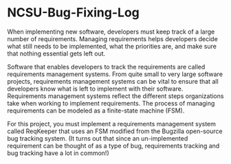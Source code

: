 # NCSU-Bug-Fixing-Log
When implementing new software, developers must keep track of a large number of requirements. Managing requirements helps developers decide what still needs to be implemented, what the priorities are, and make sure that nothing essential gets left out.

Software that enables developers to track the requirements are called requirements management systems. From quite small to very large software projects, requirements management systems can be vital to ensure that all developers know what is left to implement with their software. Requirements management systems reflect the different steps organizations take when working to implement requirements. The process of managing requirements can be modeled as a finite-state machine (FSM).

For this project, you must implement a requirements management system called ReqKeeper that uses an FSM modified from the Bugzilla open-source bug tracking system. (It turns out that since an un-implemented requirement can be thought of as a type of bug, requirements tracking and bug tracking have a lot in common!)
